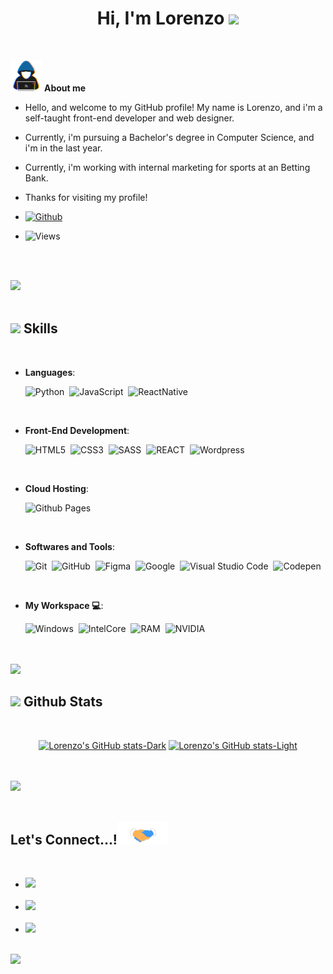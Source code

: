 
<h1 align="center"><b>Hi, I'm Lorenzo </b><img src="https://media.giphy.com/media/hvRJCLFzcasrR4ia7z/giphy.gif" width="35"></h1>

<br>

<picture><img src="./assets/about_me.gif" width=50px></picture> **About me**

- Hello, and welcome to my GitHub profile! My name is Lorenzo, and i'm a self-taught front-end developer and web designer.

- Currently, i'm pursuing a Bachelor's degree in Computer Science, and i'm in the last year.

- Currently, i'm working with internal marketing for sports at an Betting Bank.

- Thanks for visiting my profile!

- [![Github](https://img.shields.io/github/followers/lorenzoaslinco?label=Follow&style=flat&logo=github&logoColor=black&labelColor=white&color=blue)](https://github.com/lorenzoaslinco)

- ![Views](https://komarev.com/ghpvc/?username=lorenzoaslinco&label=PROFILE+VIEWS&style=flat&color=FF0000)

<br><br>

<img src="https://user-images.githubusercontent.com/73097560/115834477-dbab4500-a447-11eb-908a-139a6edaec5c.gif"><br><br>

## <img src="https://media2.giphy.com/media/QssGEmpkyEOhBCb7e1/giphy.gif?cid=ecf05e47a0n3gi1bfqntqmob8g9aid1oyj2wr3ds3mg700b1&rid=giphy.gif" width="25"><b> Skills</b>
<br>

<p align="center">

- **Languages**:
  
    ![Python](https://img.shields.io/badge/Python%20-14354C.svg?style=for-the-badge&logo=python&logoColor=white)&nbsp;
    ![JavaScript](https://img.shields.io/badge/JavaScript%20-F7DF1E.svg?style=for-the-badge&logo=javascript&logoColor=black)&nbsp;
    ![ReactNative](https://img.shields.io/badge/React_Native%20-20232A.svg?style=for-the-badge&logo=react&logoColor=61DAFB)&nbsp;

<br>

- **Front-End Development**:

    ![HTML5](https://img.shields.io/badge/HTML5%20-E34F26.svg?style=for-the-badge&logo=html5&logoColor=white)&nbsp;
    ![CSS3](https://img.shields.io/badge/CSS3%20-1572B6.svg?style=for-the-badge&logo=css3&logoColor=white)&nbsp;
    ![SASS](https://img.shields.io/badge/Scss%20-CC6699.svg?style=for-the-badge&logo=sass&logoColor=white)&nbsp;
    ![REACT](https://img.shields.io/badge/React%20-20232A.svg?style=for-the-badge&logo=react&logoColor=61DAFB)&nbsp;
    ![Wordpress](https://img.shields.io/badge/WordPress%20-006E93.svg?style=for-the-badge&logo=wordpress&logoColor=white)&nbsp;

<br>

- **Cloud Hosting**:

    ![Github Pages](https://img.shields.io/badge/GitHub%20Pages-%23327FC7.svg?style=for-the-badge&logo=github&logoColor=white)

<br>

- **Softwares and Tools**:

    ![Git](https://img.shields.io/badge/git%20-%23F05033.svg?style=for-the-badge&logo=git&logoColor=white)&nbsp;
    ![GitHub](https://img.shields.io/badge/github%20-%23121011.svg?style=for-the-badge&logo=github&logoColor=white)&nbsp;
    ![Figma](https://img.shields.io/badge/Figma%20-F24E1E.svg?style=for-the-badge&logo=figma&logoColor=white)&nbsp;
    ![Google](https://img.shields.io/badge/google%20-%234285F4.svg?style=for-the-badge&logo=google&logoColor=white)&nbsp;
    ![Visual Studio Code](https://img.shields.io/badge/VS%20Code-0078d7.svg?style=for-the-badge&logo=visual-studio-code&logoColor=white)&nbsp;
    ![Codepen](https://img.shields.io/badge/Codepen%20-000000?style=for-the-badge&logo=codepen&logoColor=white)&nbsp;

<br>

- **My Workspace 💻**:

    ![Windows](https://img.shields.io/badge/Windows-017AD7?style=for-the-badge&logo=windows&logoColor=white)&nbsp;
    ![IntelCore](https://img.shields.io/badge/intel-core%20i7%2011th-%230071C5.svg?style=for-the-badge&logo=intel&logoColor=white)&nbsp;
    ![RAM](https://img.shields.io/badge/RAM-16GB-%230071C5.svg?style=for-the-badge&logoColor=white)&nbsp;
    ![NVIDIA](https://img.shields.io/badge/nvidia-gtx%201650-%2376B900.svg?style=for-the-badge&logo=nvidia&logoColor=white)&nbsp;


</p>

<br>
<br>

<img src="https://user-images.githubusercontent.com/73097560/115834477-dbab4500-a447-11eb-908a-139a6edaec5c.gif">

<br>


## <img src="https://media.giphy.com/media/iY8CRBdQXODJSCERIr/giphy.gif" width="35"><b> Github Stats </b>
<br>

<div align="center">

[![Lorenzo's GitHub stats-Dark](https://github-readme-stats.vercel.app/api?username=lorenzoaslinco&show_icons=true&theme=dark#gh-dark-mode-only)](https://github.com/anuraghazra/github-readme-stats#gh-dark-mode-only)
[![Lorenzo's GitHub stats-Light](https://github-readme-stats.vercel.app/api?username=lorenzoaslinco&show_icons=true&theme=default#gh-light-mode-only)](https://github.com/anuraghazra/github-readme-stats#gh-light-mode-only)

</div>

<br>
<br>

<img src="https://user-images.githubusercontent.com/73097560/115834477-dbab4500-a447-11eb-908a-139a6edaec5c.gif">

<br>
<br>

## <b> Let's Connect...!</b><img src="./assets/handshake.gif" width="80">
<br>
<div align="left">

<ul>
  
  <li>
    <a href="https://instagram.com/lincoroffimas" target="_blank">
      <img src="https://img.shields.io/badge/instagram: lincoroffimas-%23E4405F.svg?style=for-the-badge&logo=instagram&logoColor=white" />
    </a>
  </li>

  <br>

  <li>
    <a href="https://twitter.com/lrnzmd121" target="_blank">
      <img src="https://img.shields.io/badge/twitter:  lrnzmd121-%2300acee.svg?color=1DA1F2&style=for-the-badge&logo=twitter&logoColor=white" />
    </a>
  </li>

  <br>

  <li>
    <a href="mailto:lrnzmdiogo@gmail.com" target="_blank">
      <img src="https://img.shields.io/badge/gmail:  lrnzmdiogo-%23EA4335.svg?style=for-the-badge&logo=gmail&logoColor=white" t=mail />
    </a>
  </li>
  
</ul>
</div>

<br>
<img src="https://user-images.githubusercontent.com/73097560/115834477-dbab4500-a447-11eb-908a-139a6edaec5c.gif">
